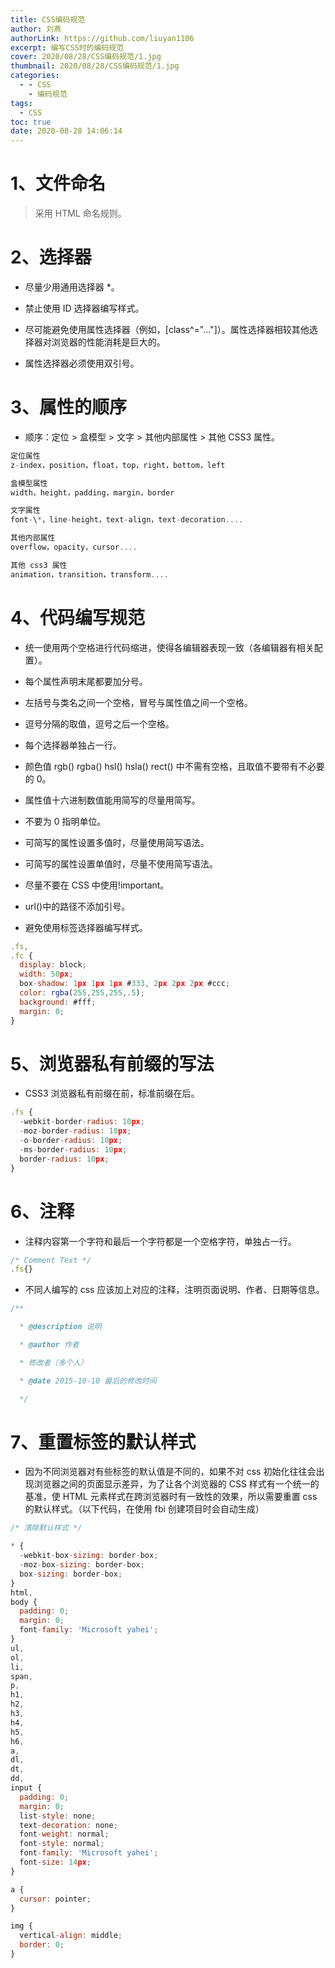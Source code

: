```yaml
---
title: CSS编码规范
author: 刘燕
authorLink: https://github.com/liuyan1106
excerpt: 编写CSS时的编码规范
cover: 2020/08/28/CSS编码规范/1.jpg
thumbnail: 2020/08/28/CSS编码规范/1.jpg
categories:
  - - CSS
    - 编码规范
tags:
  - CSS
toc: true
date: 2020-08-28 14:06:14
---
```


# 1、文件命名

> 采用 HTML 命名规则。

# 2、选择器

- 尽量少用通用选择器 \*。

- 禁止使用 ID 选择器编写样式。

- 尽可能避免使用属性选择器（例如，[class\^="..."]）。属性选择器相较其他选择器对浏览器的性能消耗是巨大的。

- 属性选择器必须使用双引号。

# 3、属性的顺序

- 顺序：定位 > 盒模型 > 文字 > 其他内部属性 > 其他 CSS3 属性。

```javascript
定位属性
z-index，position，float，top，right，bottom，left

盒模型属性
width，height，padding，margin，border

文字属性
font-\*，line-height，text-align，text-decoration....

其他内部属性
overflow，opacity，cursor....

其他 css3 属性
animation，transition，transform....
```

# 4、代码编写规范

- 统一使用两个空格进行代码缩进，使得各编辑器表现一致（各编辑器有相关配置）。

- 每个属性声明末尾都要加分号。

- 左括号与类名之间一个空格，冒号与属性值之间一个空格。

- 逗号分隔的取值，逗号之后一个空格。

- 每个选择器单独占一行。

- 颜色值 rgb() rgba() hsl() hsla() rect() 中不需有空格，且取值不要带有不必要的 0。

- 属性值十六进制数值能用简写的尽量用简写。

- 不要为 0 指明单位。

- 可简写的属性设置多值时，尽量使用简写语法。

- 可简写的属性设置单值时，尽量不使用简写语法。

- 尽量不要在 CSS 中使用!important。

- url()中的路径不添加引号。

- 避免使用标签选择器编写样式。

```javascript
.fs,
.fc {
  display: block;
  width: 50px;
  box-shadow: 1px 1px 1px #333, 2px 2px 2px #ccc;
  color: rgba(255,255,255,.5);
  background: #fff;
  margin: 0;
}
```

# 5、浏览器私有前缀的写法

- CSS3 浏览器私有前缀在前，标准前缀在后。

```javascript
.fs {
  -webkit-border-radius: 10px;
  -moz-border-radius: 10px;
  -o-border-radius: 10px;
  -ms-border-radius: 10px;
  border-radius: 10px;
}
```

# 6、注释

- 注释内容第一个字符和最后一个字符都是一个空格字符，单独占一行。

```javascript
/* Comment Text */
.fs{}
```

- 不同人编写的 css 应该加上对应的注释，注明页面说明、作者、日期等信息。

```javascript
/**

  * @description 说明

  * @author 作者

  * 修改者（多个人）

  * @date 2015-10-10 最后的修改时间

  */
```

# 7、重置标签的默认样式

- 因为不同浏览器对有些标签的默认值是不同的，如果不对 css 初始化往往会出现浏览器之间的页面显示差异，为了让各个浏览器的 CSS 样式有一个统一的基准，使 HTML 元素样式在跨浏览器时有一致性的效果，所以需要重置 css 的默认样式。（以下代码，在使用 fbi 创建项目时会自动生成）

```javascript
/* 清除默认样式 */

* {
  -webkit-box-sizing: border-box;
  -moz-box-sizing: border-box;
  box-sizing: border-box;
}
html,
body {
  padding: 0;
  margin: 0;
  font-family: 'Microsoft yahei';
}
ul,
ol,
li,
span,
p,
h1,
h2,
h3,
h4,
h5,
h6,
a,
dl,
dt,
dd,
input {
  padding: 0;
  margin: 0;
  list-style: none;
  text-decoration: none;
  font-weight: normal;
  font-style: normal;
  font-family: 'Microsoft yahei';
  font-size: 14px;
}

a {
  cursor: pointer;
}

img {
  vertical-align: middle;
  border: 0;
}
```

